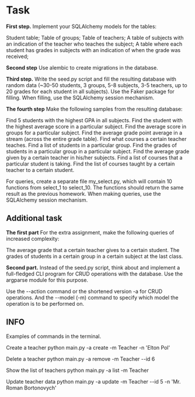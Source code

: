 <h1>Task</h1>
<b>First step.</b>
Implement your SQLAlchemy models for the tables:

Student table;
Table of groups;
Table of teachers;
A table of subjects with an indication of the teacher who teaches the subject;
A table where each student has grades in subjects with an indication of when the grade was received;

<b>Second step</b>
Use alembic to create migrations in the database.

<b>Third step.</b>
Write the seed.py script and fill the resulting database with random data (~30-50 students, 3 groups, 5-8 subjects, 3-5 teachers, up to 20 grades for each student in all subjects). Use the Faker package for filling. When filling, use the SQLAlchemy session mechanism.

<b>The fourth step</b>
Make the following samples from the resulting database:

Find 5 students with the highest GPA in all subjects.
Find the student with the highest average score in a particular subject.
Find the average score in groups for a particular subject.
Find the average grade point average in a stream (across the entire grade table).
Find what courses a certain teacher teaches.
Find a list of students in a particular group.
Find the grades of students in a particular group in a particular subject.
Find the average grade given by a certain teacher in his/her subjects.
Find a list of courses that a particular student is taking.
Find the list of courses taught by a certain teacher to a certain student.

For queries, create a separate file my_select.py, which will contain 10 functions from select_1 to select_10. The functions should return the same result as the previous homework. When making queries, use the SQLAlchemy session mechanism.

<h2>Additional task</h2>

<b>The first part</b>
For the extra assignment, make the following queries of increased complexity:

The average grade that a certain teacher gives to a certain student.
The grades of students in a certain group in a certain subject at the last class.


<b>Second part.</b>
Instead of the seed.py script, think about and implement a full-fledged CLI program for CRUD operations with the database. Use the argparse module for this purpose.

Use the --action command or the shortened version -a for CRUD operations. And the --model (-m) command to specify which model the operation is to be performed on.


<h2>INFO</h2>

Examples of commands in the terminal.

Create a teacher
python main.py -a create -m Teacher -n 'Elton Pol'

Delete a teacher
python main.py -a remove -m Teacher --id 6

Show the list of teachers
python main.py -a list -m Teacher

Update teacher data
python main.py -a update -m Teacher --id 5 -n 'Mr. Roman Bortonovych'
